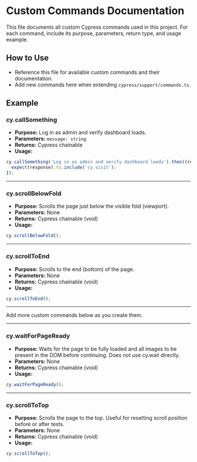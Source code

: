 # Custom Commands Documentation

This file documents all custom Cypress commands used in this project. For each command, include its purpose, parameters, return type, and usage example.

## How to Use
- Reference this file for available custom commands and their documentation.
- Add new commands here when extending `cypress/support/commands.ts`.

## Example

### cy.callSomething
- **Purpose:** Log in as admin and verify dashboard loads.
- **Parameters:** `message: string`
- **Returns:** Cypress chainable
- **Usage:**
```typescript
cy.callSomething('Log in as admin and verify dashboard loads').then((response) => {
  expect(response).to.include('cy.visit');
});
```

---

### cy.scrollBelowFold
- **Purpose:** Scrolls the page just below the visible fold (viewport).
- **Parameters:** None
- **Returns:** Cypress chainable (void)
- **Usage:**
```typescript
cy.scrollBelowFold();
```

---

### cy.scrollToEnd
- **Purpose:** Scrolls to the end (bottom) of the page.
- **Parameters:** None
- **Returns:** Cypress chainable (void)
- **Usage:**
```typescript
cy.scrollToEnd();
```

---
Add more custom commands below as you create them.

---

### cy.waitForPageReady
- **Purpose:** Waits for the page to be fully loaded and all images to be present in the DOM before continuing. Does not use cy.wait directly.
- **Parameters:** None
- **Returns:** Cypress chainable (void)
- **Usage:**
```typescript
cy.waitForPageReady();
```

---

### cy.scrollToTop
- **Purpose:** Scrolls the page to the top. Useful for resetting scroll position before or after tests.
- **Parameters:** None
- **Returns:** Cypress chainable (void)
- **Usage:**
```typescript
cy.scrollToTop();
```

